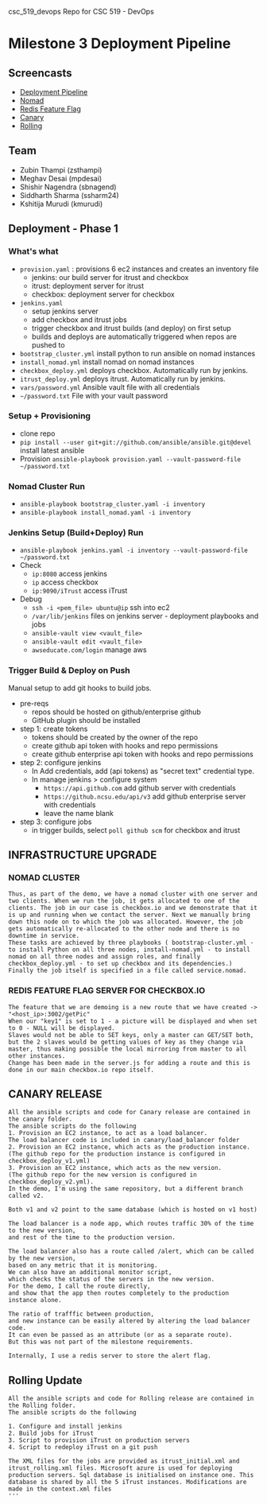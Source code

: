 csc_519_devops
Repo for CSC 519 - DevOps

# Milestone 3 Deployment Pipeline

## Screencasts
- [Deployment Pipeline](https://youtu.be/kcN8ciJH8ds)
- [Nomad](https://youtu.be/-7ImzzrK7_4)
- [Redis Feature Flag](https://youtu.be/g3hLF5k6qgA)
- [Canary](https://youtu.be/WTktuxFEHDk)
- [Rolling](https://youtu.be/zt511jRmMhs)

## Team
- Zubin Thampi (zsthampi) 
- Meghav Desai (mpdesai) 
- Shishir Nagendra (sbnagend) 
- Siddharth Sharma (ssharm24)
- Kshitija Murudi (kmurudi) 

## Deployment - Phase 1

### What's what
- `provision.yaml` : provisions 6 ec2 instances and creates an inventory file
    * jenkins: our build server for itrust and checkbox
    * itrust: deployment server for itrust
    * checkbox: deployment server for checkbox
- `jenkins.yaml`
    + setup jenkins server
    + add checkbox and itrust jobs
    + trigger checkbox and itrust builds (and deploy) on first setup
    + builds and deploys are automatically triggered when repos are pushed to
- `bootstrap_cluster.yml` install python to run ansible on nomad instances
- `install_nomad.yml` install nomad on nomad instances
- `checkbox_deploy.yml` deploys checkbox. Automatically run by jenkins.
- `itrust_deploy.yml` deploys itrust. Automatically run by jenkins.
- `vars/password.yml` Ansible vault file with all credentials
- `~/password.txt` File with your vault password

### Setup + Provisioning
- clone repo
- `pip install --user git+git://github.com/ansible/ansible.git@devel` install latest ansible
- Provision `ansible-playbook provision.yaml --vault-password-file ~/password.txt`

### Nomad Cluster Run
- `ansible-playbook bootstrap_cluster.yaml -i inventory`
- `ansible-playbook install_nomad.yaml -i inventory`

### Jenkins Setup (Build+Deploy) Run
- `ansible-playbook jenkins.yaml -i inventory --vault-password-file ~/password.txt`
- Check
    - `ip:8080` access jenkins
    - `ip` access checkbox
    - `ip:9090/iTrust` access iTrust
- Debug
    - `ssh -i <pem_file> ubuntu@ip` ssh into ec2
    - `/var/lib/jenkins` files on jenkins server - deployment playbooks and jobs
    - `ansible-vault view <vault_file>`
    - `ansible-vault edit <vault_file>`
    - `awseducate.com/login` manage aws

### Trigger Build & Deploy on Push
Manual setup to add git hooks to build jobs.
- pre-reqs
    - repos should be hosted on github/enterprise github
    - GitHub plugin should be installed
- step 1: create tokens
    - tokens should be created by the owner of the repo
    - create github api token with hooks and repo permissions
    - create github enterprise api token with hooks and repo permissions
- step 2: configure jenkins
    - In Add credentials, add (api tokens) as "secret text" credential type.
    - In manage jenkins > configure system
        - `https://api.github.com` add github server with credentials
        - `https://github.ncsu.edu/api/v3` add github enterprise server with credentials
        - leave the name blank
- step 3: configure jobs
    - in trigger builds, select `poll github scm` for checkbox and itrust


## INFRASTRUCTURE UPGRADE 

### NOMAD CLUSTER

```In this part of the deployment, we create three nodes (Vagrant VMs) that will form out nomad cluster. This is done to ensure high availability, which means that when one active client goes down, the other can seamlessly take over, thereby requiring no manual effort to handle failovers. 
Thus, as part of the demo, we have a nomad cluster with one server and two clients. When we run the job, it gets allocated to one of the clients. The job in our case is checkbox.io and we demonstrate that it is up and running when we contact the server. Next we manually bring down this node on to which the job was allocated. However, the job gets automatically re-allocated to the other node and there is no downtime in service. 
These tasks are achieved by three playbooks ( bootstrap-cluster.yml - to install Python on all three nodes, install-nomad.yml - to install nomad on all three nodes and assign roles, and finally checkbox_deploy.yml - to set up checkbox and its dependencies.)
Finally the job itself is specified in a file called service.nomad.

```

### REDIS FEATURE FLAG SERVER FOR CHECKBOX.IO

``` In this part we have created one redis-master and two redis-slaves to demonstrate. Two servers constantly get the changed key values from the master.
The feature that we are demoing is a new route that we have created -> "<host_ip>:3002/getPic"
When our "key1" is set to 1 - a picture will be displayed and when set to 0 - NULL will be displayed.
Slaves would not be able to SET keys, only a master can GET/SET both, but the 2 slaves would be getting values of key as they change via master, thus making possible the local mirroring from master to all other instances.
Change has been made in the server.js for adding a route and this is done in our main checkbox.io repo itself. 

```
## CANARY RELEASE
```
All the ansible scripts and code for Canary release are contained in the canary folder. 
The ansible scripts do the following 
1. Provision an EC2 instance, to act as a load balancer. 
The load balancer code is included in canary/load_balancer folder 
2. Provision an EC2 instance, which acts as the production instance. 
(The github repo for the production instance is configured in checkbox_deploy_v1.yml) 
3. Provision an EC2 instance, which acts as the new version. 
(The github repo for the new version is configured in checkbox_deploy_v2.yml). 
In the demo, I'm using the same repository, but a different branch called v2. 

Both v1 and v2 point to the same database (which is hosted on v1 host) 

The load balancer is a node app, which routes traffic 30% of the time to the new version, 
and rest of the time to the production version. 

The load balancer also has a route called /alert, which can be called by the new version, 
based on any metric that it is monitoring. 
We can also have an additional monitor script, 
which checks the status of the servers in the new version. 
For the demo, I call the route directly, 
and show that the app then routes completely to the production instance alone. 

The ratio of trafffic between production, 
and new instance can be easily altered by altering the load balancer code. 
It can even be passed as an attribute (or as a separate route). 
But this was not part of the milestone requirements. 

Internally, I use a redis server to store the alert flag. 
```
## Rolling Update
```
All the ansible scripts and code for Rolling release are contained in the Rolling folder.
The ansible scripts do the following

1. Configure and install jenkins
2. Build jobs for iTrust
3. Script to provision iTrust on production servers
4. Script to redeploy iTrust on a git push

The XML files for the jobs are provided as itrust_initial.xml and itrust_rolling.xml files. Microsoft azure is used for deploying production servers. Sql database is initialised on instance one. This database is shared by all the 5 iTrust instances. Modifications are made in the context.xml files
'''
